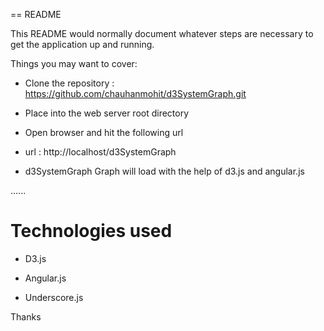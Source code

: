 == README

This README would normally document whatever steps are necessary to get the
application up and running.

Things you may want to cover:

* Clone the repository : https://github.com/chauhanmohit/d3SystemGraph.git

* Place into the web server root directory

* Open browser and hit the following url 

* url : http://localhost/d3SystemGraph

* d3SystemGraph Graph will load with the help of d3.js and angular.js

......

# Technologies used 

* D3.js

* Angular.js

* Underscore.js



Thanks